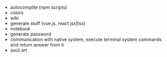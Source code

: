 - autocomplite (npm scripts)
- colors
- wiki
- generate stuff (vue.js, react jsx|tsx)
- notebook
- generate password
- communication with native system, execute terminal system commands and return answer from it
- ascii art

